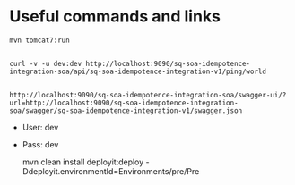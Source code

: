 # Useful commands and links


    mvn tomcat7:run


    curl -v -u dev:dev http://localhost:9090/sq-soa-idempotence-integration-soa/api/sq-soa-idempotence-integration-v1/ping/world


    http://localhost:9090/sq-soa-idempotence-integration-soa/swagger-ui/?url=http://localhost:9090/sq-soa-idempotence-integration-soa/swagger/sq-soa-idempotence-integration-v1/swagger.json

 - User: dev
 - Pass: dev


    mvn clean install deployit:deploy -Ddeployit.environmentId=Environments/pre/Pre